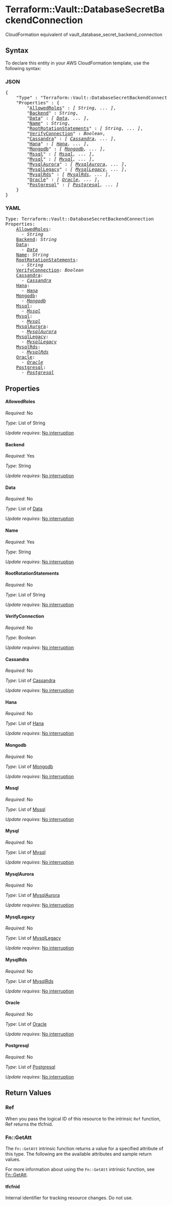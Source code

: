 # Terraform::Vault::DatabaseSecretBackendConnection

CloudFormation equivalent of vault_database_secret_backend_connection

## Syntax

To declare this entity in your AWS CloudFormation template, use the following syntax:

### JSON

<pre>
{
    "Type" : "Terraform::Vault::DatabaseSecretBackendConnection",
    "Properties" : {
        "<a href="#allowedroles" title="AllowedRoles">AllowedRoles</a>" : <i>[ String, ... ]</i>,
        "<a href="#backend" title="Backend">Backend</a>" : <i>String</i>,
        "<a href="#data" title="Data">Data</a>" : <i>[ <a href="data.md">Data</a>, ... ]</i>,
        "<a href="#name" title="Name">Name</a>" : <i>String</i>,
        "<a href="#rootrotationstatements" title="RootRotationStatements">RootRotationStatements</a>" : <i>[ String, ... ]</i>,
        "<a href="#verifyconnection" title="VerifyConnection">VerifyConnection</a>" : <i>Boolean</i>,
        "<a href="#cassandra" title="Cassandra">Cassandra</a>" : <i>[ <a href="cassandra.md">Cassandra</a>, ... ]</i>,
        "<a href="#hana" title="Hana">Hana</a>" : <i>[ <a href="hana.md">Hana</a>, ... ]</i>,
        "<a href="#mongodb" title="Mongodb">Mongodb</a>" : <i>[ <a href="mongodb.md">Mongodb</a>, ... ]</i>,
        "<a href="#mssql" title="Mssql">Mssql</a>" : <i>[ <a href="mssql.md">Mssql</a>, ... ]</i>,
        "<a href="#mysql" title="Mysql">Mysql</a>" : <i>[ <a href="mysql.md">Mysql</a>, ... ]</i>,
        "<a href="#mysqlaurora" title="MysqlAurora">MysqlAurora</a>" : <i>[ <a href="mysqlaurora.md">MysqlAurora</a>, ... ]</i>,
        "<a href="#mysqllegacy" title="MysqlLegacy">MysqlLegacy</a>" : <i>[ <a href="mysqllegacy.md">MysqlLegacy</a>, ... ]</i>,
        "<a href="#mysqlrds" title="MysqlRds">MysqlRds</a>" : <i>[ <a href="mysqlrds.md">MysqlRds</a>, ... ]</i>,
        "<a href="#oracle" title="Oracle">Oracle</a>" : <i>[ <a href="oracle.md">Oracle</a>, ... ]</i>,
        "<a href="#postgresql" title="Postgresql">Postgresql</a>" : <i>[ <a href="postgresql.md">Postgresql</a>, ... ]</i>
    }
}
</pre>

### YAML

<pre>
Type: Terraform::Vault::DatabaseSecretBackendConnection
Properties:
    <a href="#allowedroles" title="AllowedRoles">AllowedRoles</a>: <i>
      - String</i>
    <a href="#backend" title="Backend">Backend</a>: <i>String</i>
    <a href="#data" title="Data">Data</a>: <i>
      - <a href="data.md">Data</a></i>
    <a href="#name" title="Name">Name</a>: <i>String</i>
    <a href="#rootrotationstatements" title="RootRotationStatements">RootRotationStatements</a>: <i>
      - String</i>
    <a href="#verifyconnection" title="VerifyConnection">VerifyConnection</a>: <i>Boolean</i>
    <a href="#cassandra" title="Cassandra">Cassandra</a>: <i>
      - <a href="cassandra.md">Cassandra</a></i>
    <a href="#hana" title="Hana">Hana</a>: <i>
      - <a href="hana.md">Hana</a></i>
    <a href="#mongodb" title="Mongodb">Mongodb</a>: <i>
      - <a href="mongodb.md">Mongodb</a></i>
    <a href="#mssql" title="Mssql">Mssql</a>: <i>
      - <a href="mssql.md">Mssql</a></i>
    <a href="#mysql" title="Mysql">Mysql</a>: <i>
      - <a href="mysql.md">Mysql</a></i>
    <a href="#mysqlaurora" title="MysqlAurora">MysqlAurora</a>: <i>
      - <a href="mysqlaurora.md">MysqlAurora</a></i>
    <a href="#mysqllegacy" title="MysqlLegacy">MysqlLegacy</a>: <i>
      - <a href="mysqllegacy.md">MysqlLegacy</a></i>
    <a href="#mysqlrds" title="MysqlRds">MysqlRds</a>: <i>
      - <a href="mysqlrds.md">MysqlRds</a></i>
    <a href="#oracle" title="Oracle">Oracle</a>: <i>
      - <a href="oracle.md">Oracle</a></i>
    <a href="#postgresql" title="Postgresql">Postgresql</a>: <i>
      - <a href="postgresql.md">Postgresql</a></i>
</pre>

## Properties

#### AllowedRoles

_Required_: No

_Type_: List of String

_Update requires_: [No interruption](https://docs.aws.amazon.com/AWSCloudFormation/latest/UserGuide/using-cfn-updating-stacks-update-behaviors.html#update-no-interrupt)

#### Backend

_Required_: Yes

_Type_: String

_Update requires_: [No interruption](https://docs.aws.amazon.com/AWSCloudFormation/latest/UserGuide/using-cfn-updating-stacks-update-behaviors.html#update-no-interrupt)

#### Data

_Required_: No

_Type_: List of <a href="data.md">Data</a>

_Update requires_: [No interruption](https://docs.aws.amazon.com/AWSCloudFormation/latest/UserGuide/using-cfn-updating-stacks-update-behaviors.html#update-no-interrupt)

#### Name

_Required_: Yes

_Type_: String

_Update requires_: [No interruption](https://docs.aws.amazon.com/AWSCloudFormation/latest/UserGuide/using-cfn-updating-stacks-update-behaviors.html#update-no-interrupt)

#### RootRotationStatements

_Required_: No

_Type_: List of String

_Update requires_: [No interruption](https://docs.aws.amazon.com/AWSCloudFormation/latest/UserGuide/using-cfn-updating-stacks-update-behaviors.html#update-no-interrupt)

#### VerifyConnection

_Required_: No

_Type_: Boolean

_Update requires_: [No interruption](https://docs.aws.amazon.com/AWSCloudFormation/latest/UserGuide/using-cfn-updating-stacks-update-behaviors.html#update-no-interrupt)

#### Cassandra

_Required_: No

_Type_: List of <a href="cassandra.md">Cassandra</a>

_Update requires_: [No interruption](https://docs.aws.amazon.com/AWSCloudFormation/latest/UserGuide/using-cfn-updating-stacks-update-behaviors.html#update-no-interrupt)

#### Hana

_Required_: No

_Type_: List of <a href="hana.md">Hana</a>

_Update requires_: [No interruption](https://docs.aws.amazon.com/AWSCloudFormation/latest/UserGuide/using-cfn-updating-stacks-update-behaviors.html#update-no-interrupt)

#### Mongodb

_Required_: No

_Type_: List of <a href="mongodb.md">Mongodb</a>

_Update requires_: [No interruption](https://docs.aws.amazon.com/AWSCloudFormation/latest/UserGuide/using-cfn-updating-stacks-update-behaviors.html#update-no-interrupt)

#### Mssql

_Required_: No

_Type_: List of <a href="mssql.md">Mssql</a>

_Update requires_: [No interruption](https://docs.aws.amazon.com/AWSCloudFormation/latest/UserGuide/using-cfn-updating-stacks-update-behaviors.html#update-no-interrupt)

#### Mysql

_Required_: No

_Type_: List of <a href="mysql.md">Mysql</a>

_Update requires_: [No interruption](https://docs.aws.amazon.com/AWSCloudFormation/latest/UserGuide/using-cfn-updating-stacks-update-behaviors.html#update-no-interrupt)

#### MysqlAurora

_Required_: No

_Type_: List of <a href="mysqlaurora.md">MysqlAurora</a>

_Update requires_: [No interruption](https://docs.aws.amazon.com/AWSCloudFormation/latest/UserGuide/using-cfn-updating-stacks-update-behaviors.html#update-no-interrupt)

#### MysqlLegacy

_Required_: No

_Type_: List of <a href="mysqllegacy.md">MysqlLegacy</a>

_Update requires_: [No interruption](https://docs.aws.amazon.com/AWSCloudFormation/latest/UserGuide/using-cfn-updating-stacks-update-behaviors.html#update-no-interrupt)

#### MysqlRds

_Required_: No

_Type_: List of <a href="mysqlrds.md">MysqlRds</a>

_Update requires_: [No interruption](https://docs.aws.amazon.com/AWSCloudFormation/latest/UserGuide/using-cfn-updating-stacks-update-behaviors.html#update-no-interrupt)

#### Oracle

_Required_: No

_Type_: List of <a href="oracle.md">Oracle</a>

_Update requires_: [No interruption](https://docs.aws.amazon.com/AWSCloudFormation/latest/UserGuide/using-cfn-updating-stacks-update-behaviors.html#update-no-interrupt)

#### Postgresql

_Required_: No

_Type_: List of <a href="postgresql.md">Postgresql</a>

_Update requires_: [No interruption](https://docs.aws.amazon.com/AWSCloudFormation/latest/UserGuide/using-cfn-updating-stacks-update-behaviors.html#update-no-interrupt)

## Return Values

### Ref

When you pass the logical ID of this resource to the intrinsic `Ref` function, Ref returns the tfcfnid.

### Fn::GetAtt

The `Fn::GetAtt` intrinsic function returns a value for a specified attribute of this type. The following are the available attributes and sample return values.

For more information about using the `Fn::GetAtt` intrinsic function, see [Fn::GetAtt](https://docs.aws.amazon.com/AWSCloudFormation/latest/UserGuide/intrinsic-function-reference-getatt.html).

#### tfcfnid

Internal identifier for tracking resource changes. Do not use.

